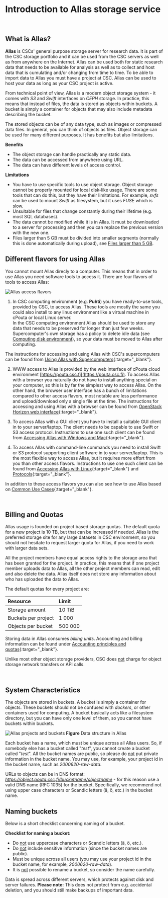 
# Introduction to Allas storage service

&nbsp;


## What is Allas?

**Allas** is CSCs' general purpose storage server for research data. It is part of the CSC storage portfolio and it can be used from the CSC servers as well as from anywhere on the Internet. Allas can be used both for static research data that needs to be available for analysis as well as to collect and host data that is cumulating and/or changing from time to time. To be able to import data to Allas you must have a project at CSC. Allas can be used to host your data as long as your CSC project is active. 

From technical point of view, Allas is a modern object storage system - it comes with _S3_ and _Swift_ interfaces on _CEPH_ storage. In practice, this means that instead of files, the data is stored as objects within buckets. 
A bucket is simply a container for objects that may also include metadata describing the bucket. 

The stored objects can be of any data type, such as images or compressed data files. In general, you can think of objects as files. Object storage can be used for many different purposes. It has benefits but also limitations.

**Benefits**

 * The object storage can handle practically any static data.
 * The data can be accessed from anywhere using URL.
 * The data can have different levels of access control.


**Limitations**

 * You have to use specific tools to use object storage. Object storage cannot be properly mounted for local disk-like usage. There are some tools that can do this, but they have their limitations. For example, _svfs_ can be used to mount _Swift_ as filesystem, but it uses _FUSE_ which is slow.
 * Unsuitable for files that change constantly during their lifetime (e.g. most SQL databases).
 * The data cannot be modified while it is in Allas. It must be downloaded to a server for processing and then you can replace the previous version with the new one.
 * Files larger than 5 GB must be divided into smaller segments (normally this is done automatically during upload), see [Files larger than 5 GB](./using_allas/common_use_cases.md#files-larger-than-5-gb).


## Different flavors for using Allas

You cannot mount Allas direcly to a computer.  This means that in order to use Allas you need software tools to access it. There are four flavors of tools to access Allas:

![Allas access flavors](/img/allas-access-flawors.png)

1. In CSC computing environment (e.g. **Puhti**) you have ready-to-use tools, provided by CSC, to access Allas. These tools are mostly the same you could also install to any linux environment like a virtual machine in cPouta or local Linux server.  
In the CSC computing environment Allas should be used to store any data that needs to be preserved for longer than just few weeks. Supercomputer's own storage has a policy to delete idle data (see [Computing disk environment](https://docs.csc.fi/#computing/disk/)), so your data must be moved to Allas after computing. 

The instructions for accessing and using Allas with CSC's supercomputers can be found from [Using Allas with Supercomputers](./using_allas/common_use_cases.md#using-allas-with-supercomputers){:target="_blank"}.

2. WWW access to Allas is provided by the web interface of cPouta cloud environment [https://pouta.csc.fi](https://pouta.csc.fi). To access Allas with a browser you naturally do not have to install anything special on your computer, so this is by far the simplest way to access Allas. On the other hand, the browser user interface has a bunch of limitations compared to other access flavors, most notable are less performance and upload/download only a single file at the time. The instructions for accessing and using Allas with a browser can be found from [OpenStack Horizon web interface](./using_allas/web_client.md){:target="_blank"}.

3. To access Allas with a GUI client you have to install a suitable GUI client in to your server/laptop. The client needs to be capable to use Swift or S3 access protocol. Instructions to use one such client can be found from [Accessing Allas with Windows and Mac](./accessing_allas.md#accessing-allas-with-windows-and-mac){:target="_blank"}.

4. To access Allas with command-line commands you need to install Swift or S3 protocol supporting client software in to your server/laptop. This is the most flexible way to access Allas, but it requires more effort from you than other access flavors. Instructions to use one such client can be found from [Accessing Allas with Linux](./accessing_allas.md#accessing-allas-with-linux){:target="_blank"} and [Protocols](./accessing_allas.md#protocols){:target="_blank"}.

In addition to these access flavors you can also see how to use Allas based on [Common Use Cases](./using_allas/common_use_cases.md){:target="_blank"}.


&nbsp;


## Billing and Quotas

Allas usage is founded on project based storage quotas. The default quota for a new project is 10 TB, but that can be increased if needed. Allas is the preferred storage site for any large datasets in CSC environment, so you should not hesitate to request larger quota for Allas, if you need to work with larger data sets. 

All the project members have equal access rights to the storage area that has been granted for the project. In practice, this means that if one project member uploads data to Allas, all the other project members can read, edit and also delete the data. Allas itself does not store any information about who has uploaded the data to Allas.

The default quotas for every project are:

| Resource | Limit |
| :-------- |:------- |
| Storage amount | 10 TiB |
| Buckets per project | 1 000 |
| Objects per bucket | 500 000 |


Storing data in Allas consumes _billing units_. Accounting and billing information can be found under [Accounting principles and quotas](https://research.csc.fi/pouta-accounting){:target="_blank"}.

Unlike most other object storage providers, CSC does <u>not</u> charge for object storage network transfers or API calls.

&nbsp;



## System Characteristics

The objects are stored in buckets. A bucket is simply a container for objects. These buckets should not be confused with _dockers_, or other containers used for computing. A bucket basically acts like a filesystem directory, but you can have only one level of them, so you cannot have buckets within buckets.

![Allas projects and buckets](/img/allas_projects_and_buckets.PNG)
**Figure** Data structure in Allas

Each bucket has a name, which must be unique across all Allas users. So, if somebody else has a bucket called "_test_", you cannot create a bucket called "_test_". All the bucket names are public, so please do <u>not</u> put private information in the bucket name. You may use, for example, your project id in the bucket name, such as _2000620-raw-data_.

URLs to objects can be in DNS format: _https://object.pouta.csc.fi/bucketname/objectname_ - for this reason use a valid DNS name (RFC 1035) for the bucket. Specifically, we recommend not using upper case characters or Scandic letters (&auml;, &ouml;, etc.) in the bucket name.

## Naming buckets

Below is a short checklist concerning naming of a bucket.

**Checklist for naming a bucket:**

 * Do <u>not</u> use uppercase characters or Scandic letters (&auml;, &ouml;, etc.).
 * Do <u>not</u> include sensitive information (since the bucket names are public). 
 * Must be unique across all users (you may use your project id in the bucket name, for example, _2000620-raw-data_).
 * It is <u>not</u> possible to rename a bucket, so consider the name carefully. 

Data is spread across different servers, which protects against disk and server failures. **Please note:** This does not protect from e.g. accidental deletion, and you should still make backups of important data.

&nbsp;
